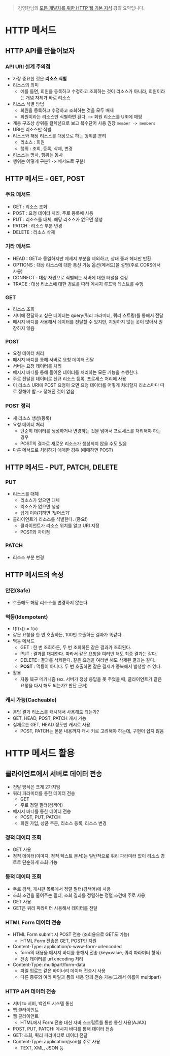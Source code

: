 > 김영한님의 [모든 개발자를 위한 HTTP 웹 기본 지식](https://www.inflearn.com/course/http-%EC%9B%B9-%EB%84%A4%ED%8A%B8%EC%9B%8C%ED%81%AC/dashboard) 강의 요약입니다.

# HTTP 메서드
## HTTP API를 만들어보자
### API URI 설계 주의점
- 가장 중요한 것은 __리소스 식별__
- 리소스의 의미
  - 예를 들면, 회원을 등록하고 수정하고 조회하는 것이 리소스가 아니라, 회원이라는 개념 자체가 바로 리소스
- 리소스 식별 방법
  - 회원을 등록하고 수정하고 조회하는 것을 모두 배제
  - 회원이라는 리소스만 식별하면 된다. -> 회원 리소스를 URI에 매핑
- 계층 구조상 상위를 컬렉션으로 보고 복수단어 사용 권장 `member -> members`
- URI는 리소스만 식별
- 리소스와 해당 리소스를 대상으로 하는 행위를 분리
  - 리소스 : 회원
  - 행위 : 조회, 등록, 삭제, 변경
- 리소스는 명사, 행위는 동사
- 행위는 어떻게 구분? -> 메서드로 구분!

## HTTP 메서드 - GET, POST
### 주요 메서드
- GET : 리소스 조회
- POST : 요청 데이터 처리, 주로 등록에 사용
- PUT : 리소스를 대체, 해당 리소스가 없으면 생성
- PATCH : 리소스 부분 변경
- DELETE : 리소스 삭제
### 기타 메서드
- HEAD : GET과 동일하지만 메세지 부분을 제외하고, 상태 줄과 헤더만 반환
- OPTIONS : 대상 리소스에 대한 통신 가능 옵션(메서드)을 설명(주로 CORS에서 사용)
- CONNECT : 대상 자원으로 식별되는 서버에 대한 터널을 설정
- TRACE : 대상 리소스에 대한 경로를 따라 메시지 루프백 테스트를 수행

### GET
- 리소스 조회
- 서버에 전달하고 싶은 데이터는 query(쿼리 파라미터, 쿼리 스트링)를 통해서 전달
- 메시지 바디를 사용해서 데이터를 전달할 수 있지만, 지원하지 않는 곳이 많아서 권장하지 않음

### POST
- 요청 데이터 처리
- 메시지 바디를 통해 서버로 요청 데이터 전달
- 서버는 요청 데이터를 처리
- 메시지 바디를 통해 들어온 데이터를 처리하는 모든 기능을 수행한다.
- 주로 전달된 데이터로 신규 리소스 등록, 프로세스 처리에 사용
- 이 리소스 URI에 POST 요청이 오면 요청 데이터를 어떻게 처리할지 리소스마다 따로 정해야 함 -> 정해진 것이 없음

### POST 정리
- 새 리소스 생성(등록)
- 요청 데이터 처리
  - 단순히 데이터를 생성하거나 변경하는 것을 넘어서 프로세스를 처리해야 하는 경우
  - POST의 결과로 새로운 리소스가 생성되지 않을 수도 있음
- 다른 메서드로 처리하기 애매한 경우 (애매하면 POST)

## HTTP 메서드 - PUT, PATCH, DELETE
### PUT
- 리소스를 대체
  - 리소스가 있으면 대체
  - 리소스가 없으면 생성
  - 쉽게 이야기하면 '덮어쓰기'
- 클라이언트가 리소스를 식별한다. (중요!)
  - 클라이언트가 리소스 위치를 알고 URI 지정
  - POST와 차이점
### PATCH
- 리소스 부분 변경

## HTTP 메서드의 속성
### 안전(Safe)
- 호출해도 해당 리소스를 변경하지 않는다.
### 멱등(Idempotent)
- f(f(x)) = f(x)
- 같은 요청을 한 번 호출하든, 100번 호출하든 결과가 똑같다.
- 멱등 메서드
  - GET : 한 번 조회하든, 두 번 조회하든 같은 결과가 조회된다.
  - PUT : 결과를 대체한다. 따라서 같은 요청을 여러번 해도 최종 결과는 같다.
  - DELETE : 결과를 삭제한다. 같은 요청을 여러번 해도 삭제된 결과는 같다.
  - __POST__ : 멱등이 아니다. 두 번 호출하면 같은 결제가 중복해서 발생할 수 있다.
- 활용
  - 자동 복구 메커니즘 (ex. 서버가 정상 응답을 못 주었을 때, 클라이언트가 같은 요청을 다시 해도 되는가? 판단 근거)
### 캐시 가능(Cacheable)
- 응답 결과 리소스를 캐시해서 사용해도 되는가?
- GET, HEAD, POST, PATCH 캐시 가능
- 실제로는 GET, HEAD 정도만 캐시로 사용
  - POST, PATCH는 본문 내용까지 캐시 키로 고려해야 하는데, 구현이 쉽지 않음

# HTTP 메서드 활용
## 클라이언트에서 서버로 데이터 전송
- 전달 방식은 크게 2가지임
- 쿼리 파라미터를 통한 데이터 전송
  - GET
  - 주로 정렬 필터(검색어)
- 메시지 바디를 통한 데이터 전송
  - POST, PUT, PATCH
  - 회원 가입, 상품 주문, 리소스 등록, 리소스 변경

### 정적 데이터 조회
- GET 사용
- 정적 데이터(이미지, 정적 텍스트 문서)는 일반적으로 쿼리 파라미터 없이 리소스 경로로 단순하게 조회 가능

### 동적 데이터 조회
- 주로 검색, 게시판 목록에서 정렬 필터(검색어)에 사용
- 조회 조건을 줄여주는 필터, 조회 결과를 정렬하는 정렬 조건에 주로 사용
- GET 사용
- GET은 쿼리 파라미터 사용해서 데이터를 전달

### HTML Form 데이터 전송
- HTML Form submit 시 POST 전송 (조회용으로 GET도 가능)
  - HTML Form 전송은 GET, POST만 지원
- Content-Type: application/x-www-form-urlencoded
  - form의 내용을 메시지 바디를 통해서 전송 (key=value, 쿼리 파라미터 형식)
  - 전송 데이터를 url encoding 처리
- Content-Type: multipart/form-data
  - 파일 업로드 같은 바이너리 데이터 전송시 사용
  - 다른 종류의 여러 파일과 폼의 내용 함께 전송 가능(그래서 이름이 multipart)

### HTTP API 데이터 전송
- 서버 to 서버, 백엔드 시스템 통신
- 앱 클라이언트
- 웹 클라이언트
  - HTML에서 Form 전송 대신 자바 스크립트를 통한 통신 사용(AJAX)
- POST, PUT, PATCH: 메시지 바디를 통해 데이터 전송
- GET: 조회, 쿼리 파라미터로 데이터 전달
- Content-Type: application/json을 주로 사용
  - TEXT, XML, JSON 등
